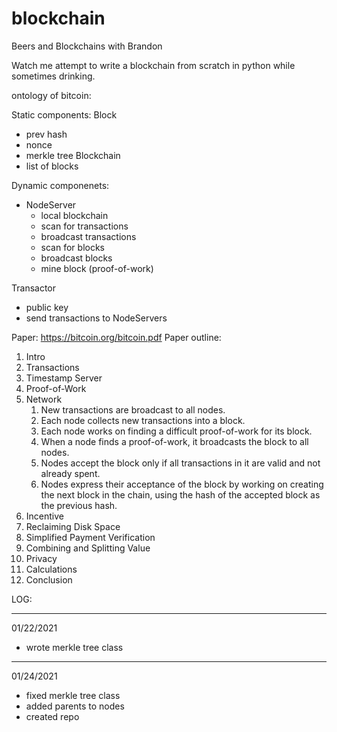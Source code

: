# blockchain
Beers and Blockchains with Brandon

Watch me attempt to write a blockchain from scratch in python while sometimes drinking.


ontology of bitcoin:

Static components:
Block
  * prev hash
  * nonce
  * merkle tree
Blockchain
  * list of blocks

Dynamic componenets:
* NodeServer
  * local blockchain
  * scan for transactions
  * broadcast transactions
  * scan for blocks
  * broadcast blocks
  * mine block (proof-of-work)
  
Transactor
  * public key
  * send transactions to NodeServers


Paper: https://bitcoin.org/bitcoin.pdf
Paper outline:
1. Intro
2. Transactions
3. Timestamp Server
4. Proof-of-Work
5. Network
    1) New transactions are broadcast to all nodes.
    2) Each node collects new transactions into a block.
    3) Each node works on finding a difficult proof-of-work for its block.
    4) When a node finds a proof-of-work, it broadcasts the block to all nodes.
    5) Nodes accept the block only if all transactions in it are valid and not already spent.
    6) Nodes express their acceptance of the block by working on creating the next block in the
        chain, using the hash of the accepted block as the previous hash.
6. Incentive
7. Reclaiming Disk Space
8. Simplified Payment Verification
9. Combining and Splitting Value
10. Privacy
11. Calculations
12. Conclusion


LOG: 

----------------------------------------------------
01/22/2021

* wrote merkle tree class

----------------------------------------------------
01/24/2021

  * fixed merkle tree class
  * added parents to nodes
  * created repo




